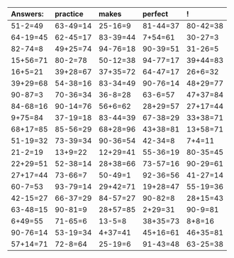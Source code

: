 | Answers: | practice | makes | perfect | ! |
| :--- | :--- | :--- | :--- | :--- |
| 51-2=49 | 63-49=14 | 25-16=9 | 81-44=37 | 80-42=38 | 
| 64-19=45 | 62-45=17 | 83-39=44 | 7+54=61 | 30-27=3 | 
| 82-74=8 | 49+25=74 | 94-76=18 | 90-39=51 | 31-26=5 | 
| 15+56=71 | 80-2=78 | 50-12=38 | 94-77=17 | 39+44=83 | 
| 16+5=21 | 39+28=67 | 37+35=72 | 64-47=17 | 26+6=32 | 
| 39+29=68 | 54-38=16 | 83-34=49 | 90-76=14 | 48+29=77 | 
| 90-87=3 | 70-36=34 | 36-8=28 | 63-6=57 | 47+37=84 | 
| 84-68=16 | 90-14=76 | 56+6=62 | 28+29=57 | 27+17=44 | 
| 9+75=84 | 37-19=18 | 83-44=39 | 67-38=29 | 33+38=71 | 
| 68+17=85 | 85-56=29 | 68+28=96 | 43+38=81 | 13+58=71 | 
| 51-19=32 | 73-39=34 | 90-36=54 | 42-34=8 | 7+4=11 | 
| 21-2=19 | 13+9=22 | 12+29=41 | 55-36=19 | 80-35=45 | 
| 22+29=51 | 52-38=14 | 28+38=66 | 73-57=16 | 90-29=61 | 
| 27+17=44 | 73-66=7 | 50-49=1 | 92-36=56 | 41-27=14 | 
| 60-7=53 | 93-79=14 | 29+42=71 | 19+28=47 | 55-19=36 | 
| 42-15=27 | 66-37=29 | 84-57=27 | 90-82=8 | 28+15=43 | 
| 63-48=15 | 90-81=9 | 28+57=85 | 2+29=31 | 90-9=81 | 
| 6+49=55 | 71-65=6 | 13-5=8 | 38+35=73 | 8+8=16 | 
| 90-76=14 | 53-19=34 | 4+37=41 | 45+16=61 | 46+35=81 | 
| 57+14=71 | 72-8=64 | 25-19=6 | 91-43=48 | 63-25=38 | 
